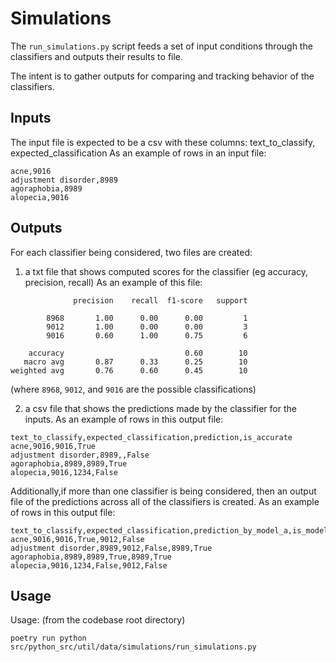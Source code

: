 # Simulations

The `run_simulations.py` script feeds a set of input conditions through the classifiers and outputs their results to file.

The intent is to gather outputs for comparing and tracking behavior of the classifiers.


## Inputs
The input file is expected to be a csv with these columns: text_to_classify, expected_classification
As an example of rows in an input file:

```
acne,9016
adjustment disorder,8989
agoraphobia,8989
alopecia,9016
```

## Outputs

For each classifier being considered, two files are created:

1. a txt file that shows computed scores for the classifier (eg accuracy, precision, recall)
As an example of this file:
```
              precision    recall  f1-score   support

        8968       1.00      0.00      0.00         1
        9012       1.00      0.00      0.00         3
        9016       0.60      1.00      0.75         6

    accuracy                           0.60        10
   macro avg       0.87      0.33      0.25        10
weighted avg       0.76      0.60      0.45        10

``` 
(where `8968`, `9012`, and `9016` are the possible classifications)


2. a csv file that shows the predictions made by the classifier for the inputs.
As an example of rows in this output file:

```
text_to_classify,expected_classification,prediction,is_accurate
acne,9016,9016,True
adjustment disorder,8989,,False
agoraphobia,8989,8989,True
alopecia,9016,1234,False
```

Additionally,if more than one classifier is being considered, then an output file of the predictions across all of the classifiers is created.
As an example of rows in this output file:
```
text_to_classify,expected_classification,prediction_by_model_a,is_model_a_accurate,prediction_by_model_b,is_model_b_accurate
acne,9016,9016,True,9012,False
adjustment disorder,8989,9012,False,8989,True
agoraphobia,8989,8989,True,8989,True
alopecia,9016,1234,False,9012,False
```

## Usage

Usage: (from the codebase root directory)
```
poetry run python src/python_src/util/data/simulations/run_simulations.py
```
